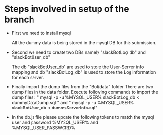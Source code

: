 # Steps involved in setup of the branch
- First we need to install mysql

  All the dummy data is being stored in the mysql DB for this submission.

- Second we need to create two DBs namely "slackBotLog_db" and "slackBotUser_db" 

  The db "slackBotUser_db" are used to store the User-Server info mapping and db "slackBotLog_db" is used to store the Log information for each server.

- Finally import the dump files from the "Bot/data" folder
  There are two dump files in the data folder. Execute following commands to import the dump files :
  " mysql -p -u %MYSQL_USER% slackBotLog_db < dummyDataDump.sql " and " mysql -p -u %MYSQL_USER% slackBotUser_db < dummyServerInfo.sql"

- In the db.js file please update the following tokens to match the mysql user and password
  %MYSQL_USER% and %MYSQL_USER_PASSWORD%
